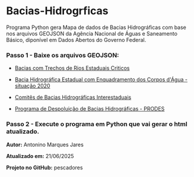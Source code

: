 # Bacias-Hidrogrficas
Programa Python gera Mapa de dados de Bacias Hidrográficas com base nos arquivos GEOJSON da Agência Nacional de Águas e Saneamento Básico, diponível em Dados Abertos do Governo Federal.

### Passo 1 - Baixe os arquivos GEOJSON:
- [Bacias com Trechos de Rios Estaduais Criticos](https://dados.gov.br/dados/conjuntos-dados/bacias-com-trechos-de-rios-estaduais-criticos)

- [Bacia Hidrográfica Estadual com Enquadramento dos Corpos d'Água - situação 2020](https://dados.gov.br/dados/conjuntos-dados/bacia-hidrografica-estadual-com-enquadramento-dos-corpos-dagua-situacao-2020)
  
- [Comitês de Bacias Hidrográficas Interestaduais](https://dados.gov.br/dados/conjuntos-dados/comites-de-bacias-hidrograficas-interestaduais)
  
- [Programa de Despoluição de Bacias Hidrográficas - PRODES](https://dados.gov.br/dados/conjuntos-dados/programa-de-despoluicao-de-bacias-hidrograficas-prodes8)

### Passo 2 - Execute o programa em Python que vai gerar o html atualizado.

**Autor:** Antonino Marques Jares

**Atualizado em:** 21/06/2025

**Projeto no GitHub:** pescadores
